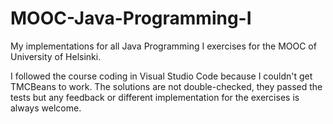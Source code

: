 # MOOC-Java-Programming-I
My implementations for all Java Programming I exercises for the MOOC of University of Helsinki.

I followed the course coding in Visual Studio Code because I couldn't get TMCBeans to work.
The solutions are not double-checked, they passed the tests but any feedback or different implementation for the exercises is always welcome.
